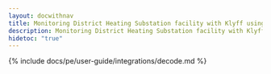 ```yaml
---
layout: docwithnav
title: Monitoring District Heating Substation facility with Klyff using Decode DL28 communication processor
description: Monitoring District Heating Substation facility with Klyff using Decode DL28 communication processor
hidetoc: "true"
---
```

{% include docs/pe/user-guide/integrations/decode.md %}
